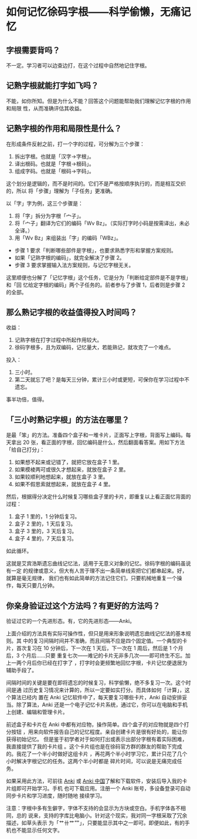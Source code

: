 # 如何记忆徐码字根——科学偷懒，无痛记忆

## 字根需要背吗？

不一定。学习者可以边查边打，在这个过程中自然地记住字根。

## 记熟字根就能打字如飞吗？

不能，如你所知。但是为什么不能？回答这个问题能帮助我们理解记忆字根的作用和局限
性，从而准确评估其收益。

## 记熟字根的作用和局限性是什么？

在形成条件反射之前，打一个字的过程，可分解为三个步骤：

1. 拆出字根。也就是「汉字→字根」。
2. 译出根码。也就是「字根→根码」。
3. 组成字码。也就是「根码→字码」。

这个划分是逻辑的，而不是时间的。它们不是严格按顺序执行的，而是相互交织的，所以
将「步骤」理解为「子任务」更准确。

以「字」字为例，这三个步骤是：

1. 将「字」拆分为字根「宀子」。
2. 将「宀子」翻译为它们的编码「Wv Bz」。（实际打字时小码是按需译出，未必全译。）
3. 用「Wv Bz」来组装出「字」的编码「WBz」。

- 步骤 1 要求「判断哪些部件是字根」，也要求熟悉字形和掌握方案规则。
- 如果「记熟字根的编码」，就完全解决了步骤 2。
- 步骤 3 要求掌握输入法方案规则，与记忆字根无关。

这里顺便也分解了「记忆字根」这个任务，它是分为「判断给定部件是不是字根」和「回
忆给定字根的编码」两个子任务的。前者参与了步骤 1，后者则是步骤 2 的全部。

## 那么熟记字根的收益值得投入时间吗？

收益：

1. 记熟字根在打字过程中所起作用较大。
2. 徐码字根多，且为双编码，记忆量大，若能熟记，就攻克了一个难点。

投入：

1. 三小时。
2. 第二天就忘了吧？是每天三分钟，累计三小时或更短，可保你在学习过程中不遗忘。

事半功倍，值得。

## 「三小时熟记字根」的方法在哪里？

是最「笨」的方法。准备四个盒子和一堆卡片，正面写上字根，背面写上编码。每天拿出
20 张，看正面的字根，回忆编码是什么，然后翻面看答案。用如下方法「给自己打分」：

1. 如果想不起来或记错了，就把它放在盒子 1 里。
2. 如果模棱两可或很久才想起来，就放在盒子 2 里。
3. 如果较顺利地想起来，就放在盒子 3 里。
4. 如果不假思索就想起来，就放在盒子 4 里。

然后，根据得分决定什么时候复习哪些盒子里的卡片，即重复以上看正面忆背面的过程：

1. 盒子 1 里的，1 分钟后复习。
2. 盒子 2 里的，1 天后复习。
3. 盒子 3 里的，3 天后复习。
4. 盒子 4 里的，7 天后复习。

如此循环。

这就是艾宾浩斯遗忘曲线记忆法，适用于无意义对象的记忆。徐码字根的编码虽说有一定
的规律或意义，但大有人苦于理不出一条简单线索把它们都串起来。好，就算是毫无规律，
我们也有如此简单的方法记住它们，只要机械地重复一个操作，每天只要几分钟。

## 你亲身验证过这个方法吗？有更好的方法吗？

验证过它的一个先进形态。有，它的先进形态——Anki。

上面介绍的方法具有实际可操作性，但只是用来形象说明遗忘曲线记忆法的基本规则。其
中的复习间隔时间并不准确，而且间隔不应是四个固定值。一个典型的卡片，首次复习在
10 分钟后，下一次在 1 天后，下一次在 1 周后，然后是 1 个月后，3 个月后……只要
重复七次——难记的卡片无非多几次——即可终生不忘。加上一两个月后你已经在打字了
，打字时会更频繁地回忆字根，卡片记忆便退居为辅助手段了。

间隔时间的关键是要在即将遗忘的时候复习，科学偷懒，绝不多复习一次。这个时间是通
过历史复习情况来计算的，所以一定要如实打分。而具体如何「计算」，这个算法已经内
置在 Anki 记忆软件中了，每天要复习哪些卡片，Anki 自动安排妥当。除了算法，Anki
还是一个电子记忆卡片系统，通过它，你可以在电脑和手机上创建、编辑和管理卡片。

前述盒子和卡片在 Anki 中都有对应物，操作简单。四个盒子的对应物就是四个打分按钮
，用来向软件报告自己的记忆程度。亲自创建卡片是很有好处的，能让你获得初始记忆。
但是鉴于初学者对于如何打出或表示出部分字根有着实际困难，我直接提供了我的卡片组
。这个卡片组也是在徐码官方群的群友的帮助下完成的。我花了一个半小时做好这组卡片
，再花两个半小时学习它，累计只花了几个小时解决字根记忆的任务。这两个半小时都是
碎片时间，可以说是无痛完成任务。

如果采用此方法，可前往 [Anki](http://ankiweb.net/) 或 [Anki 中国](
http://ankichina.net/)了解和下载软件，安装后导入我的卡片组即可开始学习。手机
也可下载应用。注册一个 Anki 账号，多设备登录可自动同步卡片和学习进度，随时随地
接续学习。

注意：字根中多有生僻字，字体不支持的会显示为方块或空白。手机字体各不相同，总的
说来，支持的字库比电脑小。针对这个现实，我对同一字根采取了冗余描述，如草头表示
为「艹卄⺾⺿」，只要能显示其中之一即可。即便如此，有的手机也不能显示任何文字。

